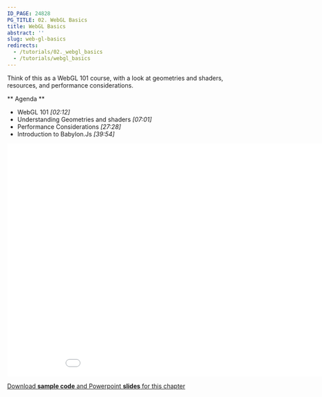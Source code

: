```yaml
---
ID_PAGE: 24828
PG_TITLE: 02. WebGL Basics
title: WebGL Basics
abstract: ''
slug: web-gl-basics
redirects:
  - /tutorials/02._webgl_basics
  - /tutorials/webgl_basics
---
```


Think of this as a WebGL 101 course, with a look at geometries and shaders, resources, and performance considerations.

** Agenda **

* WebGL 101 *[02:12]*
* Understanding Geometries and shaders *[07:01]*
* Performance Considerations *[27:28]*
* Introduction to Babylon.Js *[39:54]*

<iframe src="//channel9.msdn.com/Series/Introduction-to-WebGL-3D-with-HTML5-and-Babylonjs/02/player" width="960" height="540" allowFullScreen frameBorder="0"></iframe>

[Download **sample code** and Powerpoint **slides** for this chapter](https://github.com/deltakosh/MVA3DHTML5GameDev/tree/master/Chapter%202)